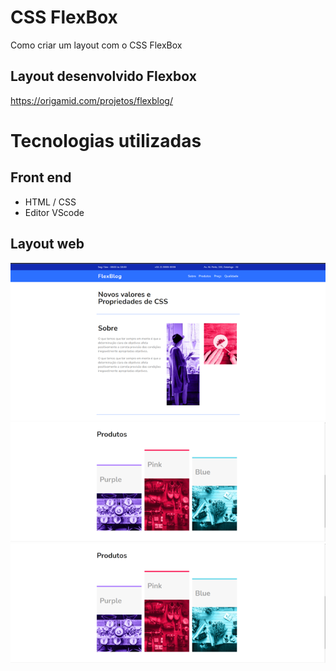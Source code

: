 # CSS FlexBox
  Como criar um layout com o CSS FlexBox

## Layout desenvolvido Flexbox
https://origamid.com/projetos/flexblog/

# Tecnologias utilizadas
## Front end
- HTML / CSS  
- Editor VScode
## Layout web
![Web 1](https://github.com/osiasmiranda/origamid/blob/9a77b319fb15494f8ec7b9ec721970aa988263ba/cssflexbox/flexblog/img/ss1.png)
![Web 2](https://github.com/osiasmiranda/origamid/blob/9a77b319fb15494f8ec7b9ec721970aa988263ba/cssflexbox/flexblog/img/ss2.png)
![Web 3](https://github.com/osiasmiranda/origamid/blob/9a77b319fb15494f8ec7b9ec721970aa988263ba/cssflexbox/flexblog/img/ss2.png)



